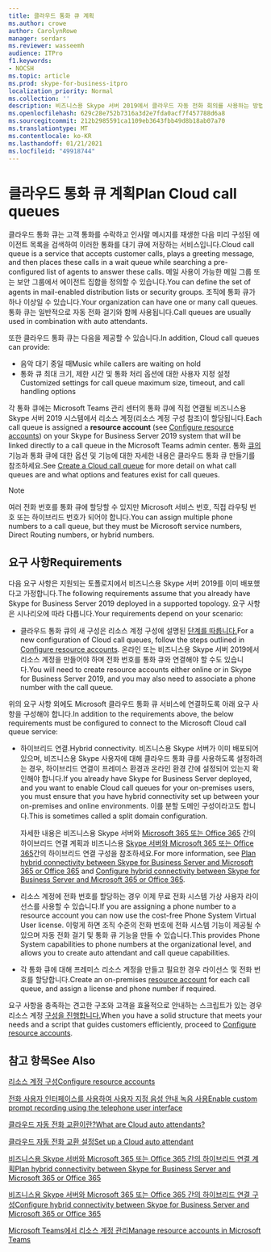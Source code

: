 ```yaml
---
title: 클라우드 통화 큐 계획
ms.author: crowe
author: CarolynRowe
manager: serdars
ms.reviewer: wasseemh
audience: ITPro
f1.keywords:
- NOCSH
ms.topic: article
ms.prod: skype-for-business-itpro
localization_priority: Normal
ms.collection: ''
description: 비즈니스용 Skype 서버 2019에서 클라우드 자동 전화 회의를 사용하는 방법을 간략하게 소개합니다.
ms.openlocfilehash: 629c28e752b7316a3d2e7fda0acf7f457788d6a8
ms.sourcegitcommit: 212b2985591ca1109eb3643fbb49d8b18ab07a70
ms.translationtype: MT
ms.contentlocale: ko-KR
ms.lasthandoff: 01/21/2021
ms.locfileid: "49918744"
---
```

# <a name="plan-cloud-call-queues"></a><span data-ttu-id="8d4a1-103">클라우드 통화 큐 계획</span><span class="sxs-lookup"><span data-stu-id="8d4a1-103">Plan Cloud call queues</span></span>

<span data-ttu-id="8d4a1-104">클라우드 통화 큐는 고객 통화를 수락하고 인사말 메시지를 재생한 다음 미리 구성된 에이전트 목록을 검색하여 이러한 통화를 대기 큐에 저장하는 서비스입니다.</span><span class="sxs-lookup"><span data-stu-id="8d4a1-104">Cloud call queue is a service that accepts customer calls, plays a greeting message, and then places these calls in a wait queue while searching a pre-configured list of agents to answer these calls.</span></span> <span data-ttu-id="8d4a1-105">메일 사용이 가능한 메일 그룹 또는 보안 그룹에서 에이전트 집합을 정의할 수 있습니다.</span><span class="sxs-lookup"><span data-stu-id="8d4a1-105">You can define the set of agents in mail-enabled distribution lists or security groups.</span></span> <span data-ttu-id="8d4a1-106">조직에 통화 큐가 하나 이상일 수 있습니다.</span><span class="sxs-lookup"><span data-stu-id="8d4a1-106">Your organization can have one or many call queues.</span></span> <span data-ttu-id="8d4a1-107">통화 큐는 일반적으로 자동 전화 걸기와 함께 사용됩니다.</span><span class="sxs-lookup"><span data-stu-id="8d4a1-107">Call queues are usually used in combination with auto attendants.</span></span>

<span data-ttu-id="8d4a1-108">또한 클라우드 통화 큐는 다음을 제공할 수 있습니다.</span><span class="sxs-lookup"><span data-stu-id="8d4a1-108">In addition, Cloud call queues can provide:</span></span>

- <span data-ttu-id="8d4a1-109">음악 대기 중일 때</span><span class="sxs-lookup"><span data-stu-id="8d4a1-109">Music while callers are waiting on hold</span></span>
- <span data-ttu-id="8d4a1-110">통화 큐 최대 크기, 제한 시간 및 통화 처리 옵션에 대한 사용자 지정 설정</span><span class="sxs-lookup"><span data-stu-id="8d4a1-110">Customized settings for call queue maximum size, timeout, and call handling options</span></span>

<span data-ttu-id="8d4a1-111">각 통화 큐에는  Microsoft Teams [](configure-onprem-ra.md)관리 센터의 통화 큐에 직접 연결될 비즈니스용 Skype 서버 2019 시스템에서 리소스 계정(리소스 계정 구성 참조)이 할당됩니다.</span><span class="sxs-lookup"><span data-stu-id="8d4a1-111">Each call queue is assigned a **resource account** (see [Configure resource accounts](configure-onprem-ra.md)) on your Skype for Business Server 2019 system that will be linked directly to a call queue in the Microsoft Teams admin center.</span></span> <span data-ttu-id="8d4a1-112">통화 [큐의](/MicrosoftTeams/create-a-phone-system-call-queue) 기능과 통화 큐에 대한 옵션 및 기능에 대한 자세한 내용은 클라우드 통화 큐 만들기를 참조하세요.</span><span class="sxs-lookup"><span data-stu-id="8d4a1-112">See [Create a Cloud call queue](/MicrosoftTeams/create-a-phone-system-call-queue) for more detail on what call queues are and what options and features exist for call queues.</span></span>

> [!NOTE]
> <span data-ttu-id="8d4a1-113">여러 전화 번호를 통화 큐에 할당할 수 있지만 Microsoft 서비스 번호, 직접 라우팅 번호 또는 하이브리드 번호가 되어야 합니다.</span><span class="sxs-lookup"><span data-stu-id="8d4a1-113">You can assign multiple phone numbers to a call queue, but they must be Microsoft service numbers, Direct Routing numbers, or hybrid numbers.</span></span>

## <a name="requirements"></a><span data-ttu-id="8d4a1-114">요구 사항</span><span class="sxs-lookup"><span data-stu-id="8d4a1-114">Requirements</span></span>

<span data-ttu-id="8d4a1-115">다음 요구 사항은 지원되는 토폴로지에서 비즈니스용 Skype 서버 2019를 이미 배포했다고 가정합니다.</span><span class="sxs-lookup"><span data-stu-id="8d4a1-115">The following requirements assume that you already have Skype for Business Server 2019 deployed in a supported topology.</span></span>  <span data-ttu-id="8d4a1-116">요구 사항은 시나리오에 따라 다릅니다.</span><span class="sxs-lookup"><span data-stu-id="8d4a1-116">Your requirements depend on your scenario:</span></span>

- <span data-ttu-id="8d4a1-117">클라우드 통화 큐의 새 구성은 리소스 계정 구성에 설명된 [단계를 따릅니다.](configure-onprem-ra.md)</span><span class="sxs-lookup"><span data-stu-id="8d4a1-117">For a new configuration of Cloud call queues, follow the steps outlined in [Configure resource accounts](configure-onprem-ra.md).</span></span> <span data-ttu-id="8d4a1-118">온라인 또는 비즈니스용 Skype 서버 2019에서 리소스 계정을 만들어야 하며 전화 번호를 통화 큐와 연결해야 할 수도 있습니다.</span><span class="sxs-lookup"><span data-stu-id="8d4a1-118">You will need to create resource accounts either online or in Skype for Business Server 2019, and you may also need to associate a phone number with the call queue.</span></span>

<span data-ttu-id="8d4a1-119">위의 요구 사항 외에도 Microsoft 클라우드 통화 큐 서비스에 연결하도록 아래 요구 사항을 구성해야 합니다.</span><span class="sxs-lookup"><span data-stu-id="8d4a1-119">In addition to the requirements above, the below requirements must be configured to connect to the Microsoft Cloud call queue service:</span></span>

- <span data-ttu-id="8d4a1-120">하이브리드 연결.</span><span class="sxs-lookup"><span data-stu-id="8d4a1-120">Hybrid connectivity.</span></span> <span data-ttu-id="8d4a1-121">비즈니스용 Skype 서버가 이미 배포되어 있으며, 비즈니스용 Skype 사용자에 대해 클라우드 통화 큐를 사용하도록 설정하려는 경우, 하이브리드 연결이 프레미스 환경과 온라인 환경 간에 설정되어 있는지 확인해야 합니다.</span><span class="sxs-lookup"><span data-stu-id="8d4a1-121">If you already have Skype for Business Server deployed, and you want to enable Cloud call queues for your on-premises users, you must ensure that you have hybrid connectivity set up between your on-premises and online environments.</span></span> <span data-ttu-id="8d4a1-122">이를 분할 도메인 구성이라고도 합니다.</span><span class="sxs-lookup"><span data-stu-id="8d4a1-122">This is sometimes called a split domain configuration.</span></span>

   <span data-ttu-id="8d4a1-123">자세한 내용은 비즈니스용 Skype 서버와 [Microsoft 365 또는 Office 365](plan-hybrid-connectivity.md) 간의 하이브리드 연결 계획과 비즈니스용 [Skype 서버와 Microsoft 365 또는 Office 365](configure-hybrid-connectivity.md)간의 하이브리드 연결 구성을 참조하세요.</span><span class="sxs-lookup"><span data-stu-id="8d4a1-123">For more information, see [Plan hybrid connectivity between Skype for Business Server and Microsoft 365 or Office 365](plan-hybrid-connectivity.md) and [Configure hybrid connectivity between Skype for Business Server and Microsoft 365 or Office 365](configure-hybrid-connectivity.md).</span></span>

- <span data-ttu-id="8d4a1-124">리소스 계정에 전화 번호를 할당하는 경우 이제 무료 전화 시스템 가상 사용자 라이선스를 사용할 수 있습니다.</span><span class="sxs-lookup"><span data-stu-id="8d4a1-124">If you are assigning a phone number to a resource account you can now use the cost-free Phone System Virtual User license.</span></span> <span data-ttu-id="8d4a1-125">이렇게 하면 조직 수준의 전화 번호에 전화 시스템 기능이 제공될 수 있으며 자동 전화 걸기 및 통화 큐 기능을 만들 수 있습니다.</span><span class="sxs-lookup"><span data-stu-id="8d4a1-125">This provides Phone System capabilities to phone numbers at the organizational level, and allows you to create auto attendant and call queue capabilities.</span></span>

- <span data-ttu-id="8d4a1-126">각 통화 큐에 [](configure-onprem-ra.md) 대해 프레미스 리소스 계정을 만들고 필요한 경우 라이선스 및 전화 번호를 할당합니다.</span><span class="sxs-lookup"><span data-stu-id="8d4a1-126">Create an on-premises [resource account](configure-onprem-ra.md) for each call queue, and assign a license and phone number if required.</span></span>  

<span data-ttu-id="8d4a1-127">요구 사항을 충족하는 견고한 구조와 고객을 효율적으로 안내하는 스크립트가 있는 경우 리소스 계정 [구성을 진행합니다.](configure-onprem-ra.md)</span><span class="sxs-lookup"><span data-stu-id="8d4a1-127">When you have a solid structure that meets your needs and a script that guides customers efficiently, proceed to  [Configure resource accounts](configure-onprem-ra.md).</span></span>

## <a name="see-also"></a><span data-ttu-id="8d4a1-128">참고 항목</span><span class="sxs-lookup"><span data-stu-id="8d4a1-128">See Also</span></span>

[<span data-ttu-id="8d4a1-129">리소스 계정 구성</span><span class="sxs-lookup"><span data-stu-id="8d4a1-129">Configure resource accounts</span></span>](configure-onprem-ra.md)

[<span data-ttu-id="8d4a1-130">전화 사용자 인터페이스를 사용하여 사용자 지정 음성 안내 녹음 사용</span><span class="sxs-lookup"><span data-stu-id="8d4a1-130">Enable custom prompt recording using the telephone user interface</span></span>](https://docs.microsoft.com/exchange/voice-mail-unified-messaging/greetings-announcements-menus-and-prompts/enable-custom-prompt-recording)

[<span data-ttu-id="8d4a1-131">클라우드 자동 전화 교환이란?</span><span class="sxs-lookup"><span data-stu-id="8d4a1-131">What are Cloud auto attendants?</span></span>](/SkypeForBusiness/what-is-phone-system-in-office-365/what-are-phone-system-auto-attendants)

[<span data-ttu-id="8d4a1-132">클라우드 자동 전화 교환 설정</span><span class="sxs-lookup"><span data-stu-id="8d4a1-132">Set up a Cloud auto attendant</span></span>](/MicrosoftTeams/create-a-phone-system-auto-attendant)

[<span data-ttu-id="8d4a1-133">비즈니스용 Skype 서버와 Microsoft 365 또는 Office 365 간의 하이브리드 연결 계획</span><span class="sxs-lookup"><span data-stu-id="8d4a1-133">Plan hybrid connectivity between Skype for Business Server and Microsoft 365 or Office 365</span></span>](plan-hybrid-connectivity.md)

[<span data-ttu-id="8d4a1-134">비즈니스용 Skype 서버와 Microsoft 365 또는 Office 365 간의 하이브리드 연결 구성</span><span class="sxs-lookup"><span data-stu-id="8d4a1-134">Configure hybrid connectivity between Skype for Business Server and Microsoft 365 or Office 365</span></span>](configure-hybrid-connectivity.md)

[<span data-ttu-id="8d4a1-135">Microsoft Teams에서 리소스 계정 관리</span><span class="sxs-lookup"><span data-stu-id="8d4a1-135">Manage resource accounts in Microsoft Teams</span></span>](/MicrosoftTeams/manage-resource-accounts)
